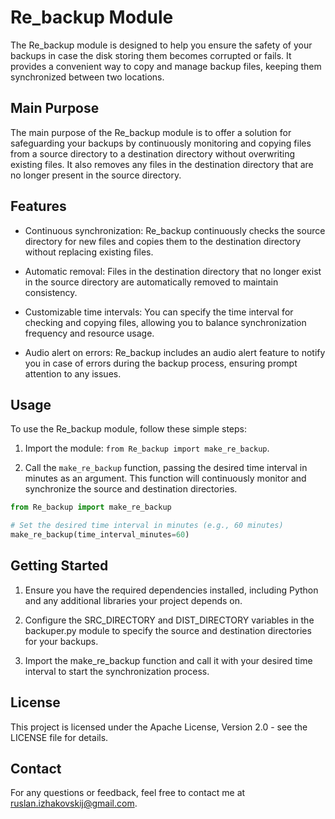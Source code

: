 # Re_backup Module

The Re_backup module is designed to help you ensure the safety of your backups in case the disk storing them becomes corrupted or fails. It provides a convenient way to copy and manage backup files, keeping them synchronized between two locations.

## Main Purpose

The main purpose of the Re_backup module is to offer a solution for safeguarding your backups by continuously monitoring and copying files from a source directory to a destination directory without overwriting existing files. It also removes any files in the destination directory that are no longer present in the source directory.

## Features

- Continuous synchronization: Re_backup continuously checks the source directory for new files and copies them to the destination directory without replacing existing files.

- Automatic removal: Files in the destination directory that no longer exist in the source directory are automatically removed to maintain consistency.

- Customizable time intervals: You can specify the time interval for checking and copying files, allowing you to balance synchronization frequency and resource usage.

- Audio alert on errors: Re_backup includes an audio alert feature to notify you in case of errors during the backup process, ensuring prompt attention to any issues.


## Usage

To use the Re_backup module, follow these simple steps:

1. Import the module: `from Re_backup import make_re_backup`.

2. Call the `make_re_backup` function, passing the desired time interval in minutes as an argument. This function will continuously monitor and synchronize the source and destination directories.

```python
from Re_backup import make_re_backup

# Set the desired time interval in minutes (e.g., 60 minutes)
make_re_backup(time_interval_minutes=60)
```

## Getting Started
1. Ensure you have the required dependencies installed, including Python and any additional libraries your project depends on.

2. Configure the SRC_DIRECTORY and DIST_DIRECTORY variables in the backuper.py module to specify the source and destination directories for your backups.

3. Import the make_re_backup function and call it with your desired time interval to start the synchronization process.

## License
This project is licensed under the Apache License, Version 2.0 - see the LICENSE file for details.

## Contact
For any questions or feedback, feel free to contact me at ruslan.izhakovskij@gmail.com.
